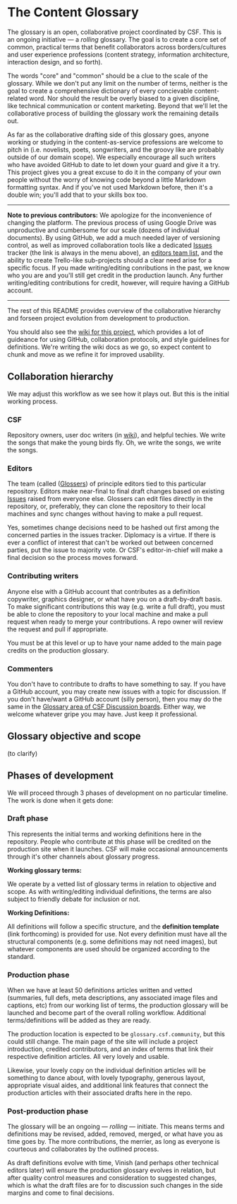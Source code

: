 # The Content Glossary

The glossary is an open, collaborative project coordinated by CSF. This is an ongoing initiative — a _rolling_ glossary. The goal is to create a core set of common, practical terms that benefit collaborators across borders/cultures and user experience professions (content strategy, information architecture, interaction design, and so forth). 

The words "core" and "common" should be a clue to the scale of the glossary. While we don't put any limit on the number of terms, neither is the goal to create a comprehensive dictionary of every concievable content-related word. Nor should the result be overly biased to a given discipline, like technical communication or content marketing. Beyond that we'll let the collaborative process of building the glossary work the remaining details out. 

As far as the collaborative drafting side of this glossary goes, anyone working or studying in the content-as-service professions are welcome to pitch in (i.e. novelists, poets, songwriters, and the groovy like are probably outside of our domain scope). We especially encourage all such writers who have avoided GitHub to date to let down your guard and give it a try. This project gives you a great excuse to do it in the company of your own people without the worry of knowing code beyond a little Markdown formatting syntax. And if you've not used Markdown before, then it's a double win; you'll add that to your skills box too.

***

**Note to previous contributors:** We apologize for the inconvenience of changing the platform. The previous process of using Google Drive was unproductive and cumbersome for our scale (dozens of individual documents). By using GitHub, we add a much needed layer of versioning control, as well as improved collaboration tools like a dedicated [Issues](https://github.com/content-strategy-forum/csf-glossary/issues) tracker (the link is always in the menu above), an [editors team list](https://github.com/orgs/content-strategy-forum/teams/glossers), and the ability to create Trello-like sub-projects should a clear need arise for a specific focus. If you made writing/editing conributions in the past, we know who you are and you'll still get credit in the production launch. Any further writing/editing contributions for credit, however, will require having a GitHub account.

***

The rest of this README provides overview of the collaborative hierarchy and forseen project evolution from development to production. 

You should also see the [wiki for this project](https://github.com/content-strategy-forum/csf-glossary/wiki), which provides a lot of guideance for using GitHub, collaboration protocols, and style guidelines for definitions. We're writing the wiki docs as we go, so expect content to chunk and move as we refine it for improved usability.

## Collaboration hierarchy

We may adjust this workflow as we see how it plays out. But this is the initial working process.

### CSF

Repository owners, user doc writers (in [wiki](https://github.com/content-strategy-forum/csf-glossary/wiki)), and helpful techies. We write the songs that make the young birds fly. Oh, we write the songs, we write the songs.

### Editors

The team (called ([Glossers](https://github.com/orgs/content-strategy-forum/teams/glossers)) of principle editors tied to this particular repository. Editors make near-final to final draft changes based on existing [Issues](https://github.com/content-strategy-forum/csf-glossary/issues) raised from everyone else. Glossers can edit files directly in the repository, or, preferably, they can clone the repository to their local machines and sync changes without having to make a pull request.

Yes, sometimes change decisions need to be hashed out first among the concerned parties in the issues tracker. Diplomacy is a virtue. If there is ever a conflict of interest that can't be worked out between concerned parties, put the issue to majority vote. Or CSF's editor-in-chief will make a final decision so the process moves forward.

### Contributing writers

Anyone else with a GitHub account that contributes as a definition copywriter, graphics designer, or what have you on a draft-by-draft basis. To make significant contributions this way (e.g. write a full draft), you must be able to clone the repository to your local machine and make a pull request when ready to merge your contributions. A repo owner will review the request and pull if appropriate. 

You must be at this level or up to have your name added to the main page credits on the production glossary.

### Commenters

You don't have to contribute to drafts to have something to say. If you have a GitHub account, you may create new issues with a topic for discussion. If you don't have/want a GitHub account (silly person), then you may do the same in the [Glossary area of CSF Discussion boards](https://discussion.csf.community/t/glossary). Either way, we welcome whatever gripe you may have. Just keep it professional.

## Glossary objective and scope

(to clarify)

## Phases of development

We will proceed through 3 phases of development on no particular timeline. The work is done when it gets done:

### Draft phase

This represents the initial terms and working definitions here in the repository. People who contribute at this phase will be credited on the production site when it launches. CSF will make occasional announcements through it's other channels about glossary progress.

**Working glossary terms:**

We operate by a vetted list of glossary terms in relation to objective and scope. As with writing/editing individual definitions, the terms are also subject to friendly debate for inclusion or not.

**Working Definitions:**

All definitions will follow a specific structure, and the **definition template** (link forthcoming) is provided for use. Not every definition must have all the structural components (e.g. some definitions may not need images), but whatever components are used should be organized according to the standard.

### Production phase

When we have at least 50 definitions articles written and vetted (summaries, full defs, meta descriptions, any associated image files and captions, etc) from our working list of terms, the production glossary will be launched and become part of the overall rolling workflow. Additional terms/definitions will be added as they are ready.

The production location is expected to be `glossary.csf.community`, but this could still change. The main page of the site will include a project introduction, credited contributors, and an index of terms that link their respective definition articles. All very lovely and usable. 

Likewise, your lovely copy on the individual definition articles will be something to dance about, with lovely typography, generous layout, appropriate visual aides, and additional link features that connect the production articles with their associated drafts here in the repo.

### Post-production phase

The glossary will be an ongoing — _rolling_ — initiate. This means terms and definitions may be revised, added, removed, merged, or what have you as time goes by. The more contributions, the merrier, as long as everyone is courteous and collaborates by the outlined process.

As draft definitions evolve with time, Vinish (and perhaps other technical editors later) will ensure the production glossary evolves in relation, but after quality control measures and consideration to suggested changes, which is what the draft files are for to discussion such changes in the side margins and come to final decisions.
